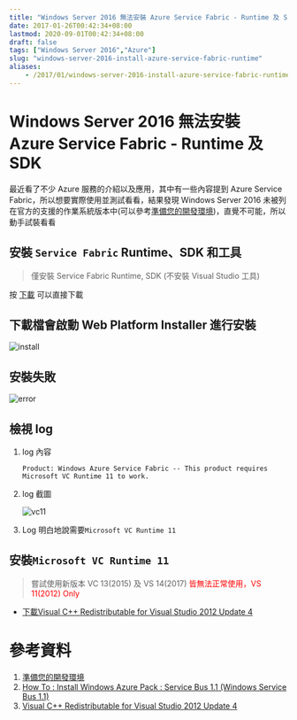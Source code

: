 ```yaml
---
title: "Windows Server 2016 無法安裝 Azure Service Fabric - Runtime 及 SDK"
date: 2017-01-26T00:42:34+08:00
lastmod: 2020-09-01T00:42:34+08:00
draft: false
tags: ["Windows Server 2016","Azure"]
slug: "windows-server-2016-install-azure-service-fabric-runtime"
aliases:
    - /2017/01/windows-server-2016-install-azure-service-fabric-runtime.html
---
```

# Windows Server 2016 無法安裝 Azure Service Fabric - Runtime 及 SDK
最近看了不少 Azure 服務的介紹以及應用，其中有一些內容提到 Azure Service Fabric，所以想要實際使用並測試看看，結果發現 Windows Server 2016 未被列在官方的支援的作業系統版本中(可以參考[準備您的開發環境](https://docs.microsoft.com/zh-tw/azure/service-fabric/service-fabric-get-started?WT.mc_id=DOP-MVP-5002594))，直覺不可能，所以動手試裝看看

## 安裝 `Service Fabric` Runtime、SDK 和工具

> 僅安裝 Service Fabric Runtime, SDK (不安裝 Visual Studio 工具)
    
按 [下載](http://www.microsoft.com/web/handlers/webpi.ashx?command=getinstallerredirect&appid=MicrosoftAzure-ServiceFabric-CoreSDK) 可以直接下載

## 下載檔會啟動 Web Platform Installer 進行安裝
![install](https://cloud.githubusercontent.com/assets/3851540/22259437/4bae8e8e-e2a0-11e6-96ff-c963f4047782.png)

## 安裝失敗

![error](https://cloud.githubusercontent.com/assets/3851540/22259438/4baed68c-e2a0-11e6-95c2-fe47596b7b76.png)

## 檢視 log

1. log 內容
    
    ``` 
    Product: Windows Azure Service Fabric -- This product requires Microsoft VC Runtime 11 to work.
    ```
2. log 截圖
    
    ![vc11](https://cloud.githubusercontent.com/assets/3851540/22259439/4bb12ca2-e2a0-11e6-8996-2c8cf6b9a016.png)

3. Log 明白地說需要`Microsoft VC Runtime 11`

## 安裝`Microsoft VC Runtime 11`

>嘗試使用新版本 VC 13(2015) 及 VS 14(2017) <span style="color:red">皆無法正常使用，VS 11(2012) Only</span>

- [下載Visual C++ Redistributable for Visual Studio 2012 Update 4](https://www.microsoft.com/en-us/download/confirmation.aspx?id=30679)



# 參考資料
1. [準備您的開發環境](https://docs.microsoft.com/zh-tw/azure/service-fabric/service-fabric-get-started?WT.mc_id=DOP-MVP-5002594)
2. [How To : Install Windows Azure Pack : Service Bus 1.1 (Windows Service Bus 1.1)](http://www.enterpriseframework.com/post/how-to-install-windows-azure-pack-service-bus-1-1-windows-service-bus-1-1)
3. [Visual C++ Redistributable for Visual Studio 2012 Update 4](https://www.microsoft.com/en-us/download/confirmation.aspx?id=30679)